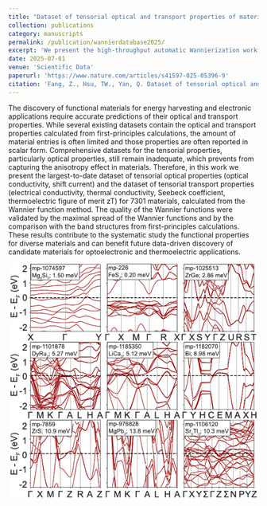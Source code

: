 ```yaml
---
title: "Dataset of tensorial optical and transport properties of materials from the Wannier function method"
collection: publications
category: manuscripts
permalink: /publication/wannierdatabase2025/
excerpt: 'We present the high-throughput automatic Wannierization workflow and the largest-to-date dataset of tensorial optical properties (optical conductivity, shift current) and tensorial transport properties (electrical conductivity, thermal conductivity, Seebeck coefficient, thermoelectric figure of merit zT) for 7301 materials. The results were validated by the maximum spread of the Wannier functions and the MAE of the band energy difference between DFT and Wannier methods (typically a few meV).'
date: 2025-07-01
venue: 'Scientific Data'
paperurl: 'https://www.nature.com/articles/s41597-025-05396-9'
citation: 'Fang, Z., Hsu, TW., Yan, Q. Dataset of tensorial optical and transport properties of materials from the Wannier function method. Sci Data, 2025, 12, 1092. https://doi.org/10.1038/s41597-025-05396-9'
---
```

The discovery of functional materials for energy harvesting and electronic applications require accurate predictions of their optical and transport properties. While several existing datasets contain the optical and transport properties calculated from first-principles calculations, the amount of material entries is often limited and those properties are often reported in scalar form. Comprehensive datasets for the tensorial properties, particularly optical properties, still remain inadequate, which prevents from capturing the anisotropy effect in materials. Therefore, in this work we present the largest-to-date dataset of tensorial optical properties (optical conductivity, shift current) and the dataset of tensorial transport properties (electrical conductivity, thermal conductivity, Seebeck coefficient, thermoelectric figure of merit zT) for 7301 materials, calculated from the Wannier function method. The quality of the Wannier functions were validated by the maximal spread of the Wannier functions and by the comparison with the band structures from first-principles calculations. These results contribute to the systematic study the functional properties for diverse materials and can benefit future data-driven discovery of candidate materials for optoelectronic and thermoelectric applications.

![Comparison of DFT and Wannier bands](../images/WannierDatabase2025.png)
